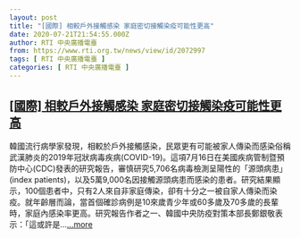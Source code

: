 ```yaml
---
layout: post
title: "[國際] 相較戶外接觸感染 家庭密切接觸染疫可能性更高"
date: 2020-07-21T21:54:55.000Z
author: RTI 中央廣播電臺
from: https://www.rti.org.tw/news/view/id/2072997
tags: [ RTI 中央廣播電臺 ]
categories: [ RTI 中央廣播電臺 ]
---
```

<!--1595368495000-->
[[國際] 相較戶外接觸感染 家庭密切接觸染疫可能性更高](https://www.rti.org.tw/news/view/id/2072997)
------

<div>
韓國流行病學家發現，相較於戶外接觸感染，民眾更有可能被家人傳染而感染俗稱武漢肺炎的2019年冠狀病毒疾病(COVID-19)。這項7月16日在美國疾病管制暨預防中心(CDC)發表的研究報告，審慎研究5,706名病毒檢測呈陽性的「源頭病患」(index patients)，以及5萬9,000名因接觸源頭病患而感染的患者。研究結果顯示，100個患者中，只有2人來自非家庭傳染，卻有十分之一被自家人傳染而染疫。就年齡層而論，當首個確診病例是10來歲青少年或60多歲及70多歲的長輩時，家庭內感染率更高。研究報告作者之一、韓國中央防疫對策本部長鄭銀敬表示：「這或許是...<a target="_blank" href="https://www.rti.org.tw/news/view/id/2072997">...more</a>
</div>
